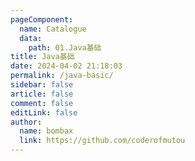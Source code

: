 ```yaml
---
pageComponent:
  name: Catalogue
  data:
    path: 01.Java基础
title: Java基础
date: 2024-04-02 21:18:03
permalink: /java-basic/
sidebar: false
article: false
comment: false
editLink: false
author: 
  name: bombax
  link: https://github.com/coderofmutou
---
```


